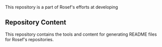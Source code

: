 <!-- include (../_chapters/title.md) -->   

This repository is a part of Rosef's efforts at developing <!-- include (../_chapters/intro.md) -->   

## Repository Content

This repository contains the tools and content for generating README files for Rosef's repositories.

<!-- include (../_chapters/about-us.md) --> 

